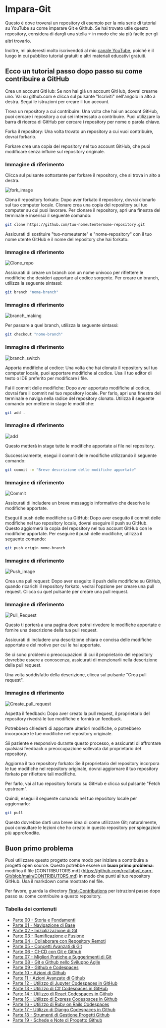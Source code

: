 # Impara-Git

Questo è dove troverai un repository di esempio per la mia serie di tutorial su YouTube su come imparare Git e Github.
Se hai trovato utile questo repository, considera di dargli una stella ⭐ in modo che sia più facile per gli altri trovarlo.

Inoltre, mi aiuteresti molto iscrivendoti al mio [canale YouTube](https://www.youtube.com/@richardcallaby), poiché è il luogo in cui pubblico tutorial gratuiti e altri materiali educativi gratuiti.

## Ecco un tutorial passo dopo passo su come contribuire a GitHub
Crea un account GitHub: Se non hai già un account GitHub, dovrai crearne uno. Vai su github.com e clicca sul pulsante "Iscriviti" nell'angolo in alto a destra. Segui le istruzioni per creare il tuo account.

Trova un repository a cui contribuire: Una volta che hai un account GitHub, puoi cercare i repository a cui sei interessato a contribuire. Puoi utilizzare la barra di ricerca di GitHub per cercare i repository per nome o parola chiave.

Forka il repository: Una volta trovato un repository a cui vuoi contribuire, dovrai forkarlo.

Forkare crea una copia del repository nel tuo account GitHub, che puoi modificare senza influire sul repository originale.

### Immagine di riferimento
Clicca sul pulsante sottostante per forkare il repository, che si trova in alto a destra.

![fork_image](./images/Readme_images/fork.png)

Clona il repository forkato: Dopo aver forkato il repository, dovrai clonarlo sul tuo computer locale. Clonare crea una copia del repository sul tuo computer su cui puoi lavorare. Per clonare il repository, apri una finestra del terminale e inserisci il seguente comando:

```bash
git clone https://github.com/tuo-nomeutente/nome-repository.git
```
Assicurati di sostituire "tuo-nomeutente" e "nome-repository" con il tuo nome utente GitHub e il nome del repository che hai forkato.

### Immagine di riferimento
![Clone_repo](./images/Readme_images/Clone.png)

Assicurati di creare un branch con un nome univoco per riflettere le modifiche che desideri apportare al codice sorgente. Per creare un branch, utilizza la seguente sintassi:

```bash
git branch "nome-branch"
```
### Immagine di riferimento
![branch_making](./images/Readme_images/Branch_making.png)

Per passare a quel branch, utilizza la seguente sintassi:
```bash
git checkout "nome-branch"
```
### Immagine di riferimento
![branch_switch](./images/Readme_images/branch_switch.png)

Apporta modifiche al codice: Una volta che hai clonato il repository sul tuo computer locale, puoi apportare modifiche al codice. Usa il tuo editor di testo o IDE preferito per modificare i file.

Fai il commit delle modifiche: Dopo aver apportato modifiche al codice, dovrai fare il commit nel tuo repository locale. Per farlo, apri una finestra del terminale e naviga nella radice del repository clonato. Utilizza il seguente comando per mettere in stage le modifiche:

```bash
git add .
```

### Immagine di riferimento
![add](./images/Readme_images/add.png)

Questo metterà in stage tutte le modifiche apportate ai file nel repository.

Successivamente, esegui il commit delle modifiche utilizzando il seguente comando:

```bash
git commit -m "Breve descrizione delle modifiche apportate"
```

### Immagine di riferimento
![Commit](./images/Readme_images/commit.png)

Assicurati di includere un breve messaggio informativo che descrive le modifiche apportate.

Esegui il push delle modifiche su GitHub: Dopo aver eseguito il commit delle modifiche nel tuo repository locale, dovrai eseguire il push su GitHub. Questo aggiornerà la copia del repository nel tuo account GitHub con le modifiche apportate. Per eseguire il push delle modifiche, utilizza il seguente comando:

```bash
git push origin nome-branch
```

### Immagine di riferimento
![Push_image](./images/Readme_images/push.png)

Crea una pull request: Dopo aver eseguito il push delle modifiche su GitHub, quando ricarichi il repository forkato, vedrai l'opzione per creare una pull request. Clicca su quel pulsante per creare una pull request.

### Immagine di riferimento
![Pull_Request](./images/Readme_images/pull%20request.png)

Questo ti porterà a una pagina dove potrai rivedere le modifiche apportate e fornire una descrizione della tua pull request.

Assicurati di includere una descrizione chiara e concisa delle modifiche apportate e del motivo per cui le hai apportate.

Se ci sono problemi o preoccupazioni di cui il proprietario del repository dovrebbe essere a conoscenza, assicurati di menzionarli nella descrizione della pull request.

Una volta soddisfatto della descrizione, clicca sul pulsante "Crea pull request".

### Immagine di riferimento
![Create_pull_request](./images/Readme_images/Create_pull_request.png)

Aspetta il feedback: Dopo aver creato la pull request, il proprietario del repository rivedrà le tue modifiche e fornirà un feedback.

Potrebbero chiederti di apportare ulteriori modifiche, o potrebbero incorporare le tue modifiche nel repository originale.

Sii paziente e responsivo durante questo processo, e assicurati di affrontare qualsiasi feedback o preoccupazione sollevata dal proprietario del repository.

Aggiorna il tuo repository forkato: Se il proprietario del repository incorpora le tue modifiche nel repository originale, dovrai aggiornare il tuo repository forkato per riflettere tali modifiche.

Per farlo, vai al tuo repository forkato su GitHub e clicca sul pulsante "Fetch upstream".

Quindi, esegui il seguente comando nel tuo repository locale per aggiornarlo:

```bash
git pull
```

Questo dovrebbe darti una breve idea di come utilizzare Git; naturalmente, puoi consultare le lezioni che ho creato in questo repository per spiegazioni più approfondite.

## Buon primo problema

Puoi utilizzare questo progetto come modo per iniziare a contribuire a progetti open source. Questo potrebbe essere un **buon primo problema**: modifica il file [CONTRIBUTORS.md] (https://github.com/rcallaby/Learn-Git/blob/main/CONTRIBUTORS.md) in modo che punti al tuo repository GitHub. Usa il markdown come mostrato nel file.

Per favore, guarda la directory [First-Contributions](https://github.com/rcallaby/Learn-Git/tree/main/First-Contributions) per istruzioni passo dopo passo su come contribuire a questo repository.

### Tabella dei contenuti

- [Parte 00 - Storia e Fondamenti](https://github.com/rcallaby/Learn-Git/blob/main/Lessons/it/Part-00/part-00.md)
- [Parte 01 - Navigazione di Base](https://github.com/rcallaby/Learn-Git/blob/main/Lessons/it/Part-01/part01.md)
- [Parte 02 - Inizializzazione di Git](https://github.com/rcallaby/Learn-Git/blob/main/Lessons/it/part-02/part2.md)
- [Parte 03 - Ramificazione e Fusione](https://github.com/rcallaby/Learn-Git/blob/main/Lessons/it/Part-03/part3.md)
- [Parte 04 - Collaborare con Repository Remoti](https://github.com/rcallaby/Learn-Git/blob/main/Lessons/it/Part-04/part4.md)
- [Parte 05 - Concetti Avanzati di Git](https://github.com/rcallaby/Learn-Git/blob/main/Lessons/it/Part-05/Part05.md)
- [Parte 06 - CI-CD con Git e Github](https://github.com/rcallaby/Learn-Git/blob/main/Lessons/it/Part-06/Part6.md)
- [Parte 07 - Migliori Pratiche e Suggerimenti di Git](https://github.com/rcallaby/Learn-Git/blob/main/Lessons/it/Part-07/Part7.md)
- [Parte 08 - Git e Github nello Sviluppo Agile](https://github.com/rcallaby/Learn-Git/blob/main/Lessons/it/Part-08/Part8.md)
- [Parte 09 - Github e Codespaces](https://github.com/rcallaby/Learn-Git/blob/main/Lessons/it/Part-09/Part9.md)
- [Parte 10 - Azioni di Github](https://github.com/rcallaby/Learn-Git/blob/main/Lessons/it/Part-10/Part10.md)
- [Parte 11 - Azioni Avanzate di Github](https://github.com/rcallaby/Learn-Git/blob/main/Lessons/it/Part-11/Part11.md)
- [Parte 12 - Utilizzo di Jupyter Codespaces in GitHub](https://github.com/rcallaby/Learn-Git/blob/main/Lessons/it/Part-12/Part12.md)
- [Parte 13 - Utilizzo di C# Codespaces in GitHub](https://github.com/rcallaby/Learn-Git/blob/main/Lessons/it/Part-13/Part13.md)
- [Parte 14 - Utilizzo di React Codespaces in Github](https://github.com/rcallaby/Learn-Git/blob/main/Lessons/it/Part-14/Part14.md)
- [Parte 15 - Utilizzo di Express Codespaces in Github](https://github.com/rcallaby/Learn-Git/blob/main/Lessons/it/Part-15/Part15.md)
- [Parte 16 - Utilizzo di Ruby on Rails Codespaces](https://github.com/rcallaby/Learn-Git/blob/main/Lessons/it/Part-16/Part16.md)
- [Parte 17 - Utilizzo di Django Codespaces in Github](https://github.com/rcallaby/Learn-Git/blob/main/Lessons/it/Part-17/Part17.md)
- [Parte 18 - Strumenti di Gestione Progetti Github](https://github.com/rcallaby/Learn-Git/blob/main/Lessons/it/Part-18/Part-18.md)
- [Parte 19 - Schede e Note di Progetto Github](https://github.com/rcallaby/Learn-Git/blob/main/Lessons/it/Part-19/part19.md)

